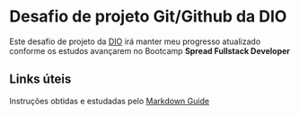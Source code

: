 # Desafio de projeto Git/Github da DIO
Este desafio de projeto da [DIO](https://web.dio.me/home) irá manter meu progresso atualizado conforme os estudos avançarem no Bootcamp **Spread Fullstack Developer**




## Links úteis
Instruções obtidas e estudadas pelo [Markdown Guide](https://www.markdownguide.org/)
